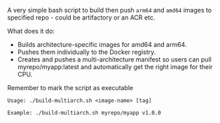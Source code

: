 A very simple bash script to build then push `arm64` and `amd64` images to specified repo - could be artifactory or an ACR etc.


What does it do:
- Builds architecture-specific images for amd64 and arm64.
- Pushes them individually to the Docker registry.
- Creates and pushes a multi-architecture manifest so users can pull myrepo/myapp:latest and automatically get the right image for their CPU.



Remember to mark the script as executable


`Usage: ./build-multiarch.sh <image-name> [tag]`

`Example: ./build-multiarch.sh myrepo/myapp v1.0.0`

 